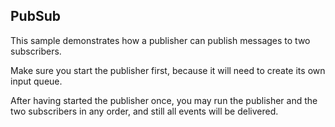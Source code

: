 ## PubSub

This sample demonstrates how a publisher can publish messages to two subscribers.

Make sure you start the publisher first, because it will need to create its own input queue. 

After having started the publisher once, you may run the publisher and the two subscribers in any order, and still all events will be delivered.
